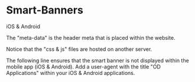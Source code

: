 # Smart-Banners
iOS &amp; Android

The "meta-data" is the header meta that is placed within the website.

Notice that the "css & js" files are hosted on another server.

The following line ensures that the smart banner is not displayed within the mobile app (iOS & Android). Add a user-agent with the title "OD Applications" within your iOS & Android applications.

<meta name="smartbanner:exclude-user-agent-regex" content="^.*OD Applications$">
